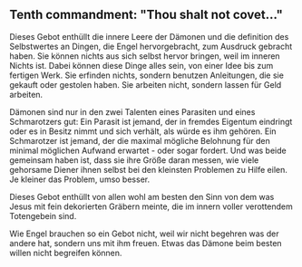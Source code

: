 ## Tenth commandment: "Thou shalt not covet..."

Dieses Gebot enthüllt die innere Leere der Dämonen und die definition des Selbstwertes an Dingen, die Engel hervorgebracht, zum Ausdruck gebracht haben. Sie können nichts aus sich selbst hervor bringen, weil im inneren Nichts ist. Dabei können diese Dinge alles sein, von einer Idee bis zum fertigen Werk. Sie erfinden nichts, sondern benutzen Anleitungen, die sie gekauft oder gestolen haben. Sie arbeiten nicht, sondern lassen für Geld arbeiten.

Dämonen sind nur in den zwei Talenten eines Parasiten und eines Schmarotzers gut: Ein Parasit ist jemand, der in fremdes Eigentum eindringt oder es in Besitz nimmt und sich verhält, als würde es ihm gehören. Ein Schmarotzer ist jemand, der die maximal mögliche Belohnung für den minimal möglichen Aufwand erwartet - oder sogar fordert. Und was beide gemeinsam haben ist, dass sie ihre Größe daran messen, wie viele gehorsame Diener ihnen selbst bei den kleinsten Problemen zu Hilfe eilen. Je kleiner das Problem, umso besser.

Dieses Gebot enthüllt von allen wohl am besten den Sinn von dem was Jesus mit fein dekorierten Gräbern meinte, die im innern voller verottendem Totengebein sind.

Wie Engel brauchen so ein Gebot nicht, weil wir nicht begehren was der andere hat, sondern uns mit ihm freuen. Etwas das Dämone beim besten willen nicht begreifen können.